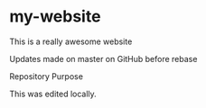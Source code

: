 # my-website

This is a really awesome website

Updates made on master on GitHub before rebase

 Repository Purpose

This was edited locally.

